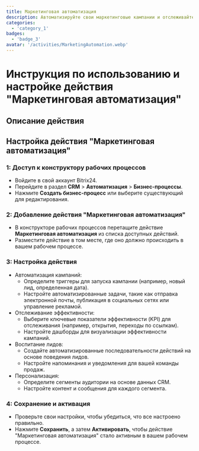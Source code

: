 ```yaml
---
title: Маркетинговая автоматизация
description: Автоматизируйте свои маркетинговые кампании и отслеживайте их эффективность.
categories: 
  - 'category_1'
badges: 
  - 'badge_3'
avatar: '/activities/MarketingAutomation.webp'
---
```

# Инструкция по использованию и настройке действия "Маркетинговая автоматизация"

## Описание действия

## **Настройка действия "Маркетинговая автоматизация"**

### 1: Доступ к конструктору рабочих процессов
- Войдите в свой аккаунт Bitrix24.
- Перейдите в раздел **CRM** > **Автоматизация** > **Бизнес-процессы**.
- Нажмите **Создать бизнес-процесс** или выберите существующий для редактирования.

### 2: Добавление действия "Маркетинговая автоматизация"
- В конструкторе рабочих процессов перетащите действие **Маркетинговая автоматизация** из списка доступных действий.
- Разместите действие в том месте, где оно должно происходить в вашем рабочем процессе.

### 3: Настройка действия
- Автоматизация кампаний:
  - Определите триггеры для запуска кампании (например, новый лид, определенная дата).
  - Настройте автоматизированные задачи, такие как отправка электронной почты, публикация в социальных сетях или управление рекламой.
- Отслеживание эффективности:
  - Выберите ключевые показатели эффективности (KPI) для отслеживания (например, открытия, переходы по ссылкам).
  - Настройте дашборды для визуализации эффективности кампаний.
- Воспитание лидов:
  - Создайте автоматизированные последовательности действий на основе поведения лидов.
  - Настройте напоминания и уведомления для вашей команды продаж.
- Персонализация:
  - Определите сегменты аудитории на основе данных CRM.
  - Настройте контент и сообщения для каждого сегмента.

### 4: Сохранение и активация
- Проверьте свои настройки, чтобы убедиться, что все настроено правильно.
- Нажмите **Сохранить**, а затем **Активировать**, чтобы действие "Маркетинговая автоматизация" стало активным в вашем рабочем процессе.